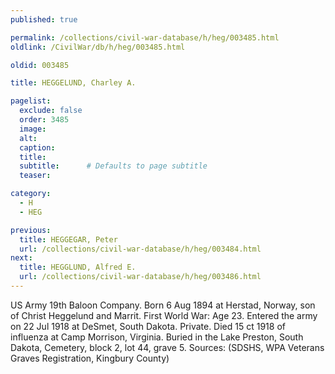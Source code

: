 ```yaml
---
published: true

permalink: /collections/civil-war-database/h/heg/003485.html
oldlink: /CivilWar/db/h/heg/003485.html

oldid: 003485

title: HEGGELUND, Charley A.

pagelist:
  exclude: false
  order: 3485
  image: 
  alt:
  caption:
  title:
  subtitle:      # Defaults to page subtitle
  teaser:

category: 
  - H 
  - HEG

previous:
  title: HEGGEGAR, Peter
  url: /collections/civil-war-database/h/heg/003484.html  
next:
  title: HEGGLUND, Alfred E.
  url: /collections/civil-war-database/h/heg/003486.html   
---
```

US Army 19th Baloon Company. Born 6 Aug 1894 at Herstad, Norway, son of Christ Heggelund and Marrit. First World War: Age 23. Entered the army on 22 Jul 1918 at DeSmet, South Dakota. Private. Died 15 ct 1918 of influenza at Camp Morrison, Virginia. Buried in the Lake Preston, South Dakota, Cemetery, block 2, lot 44, grave 5. Sources: (SDSHS, WPA Veterans Graves Registration, Kingbury County)